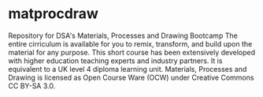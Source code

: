 # matprocdraw
Repository for DSA's Materials, Processes and Drawing Bootcamp
The entire cirriculum is available for you to remix, transform, and build upon the material for any purpose.
This short course has been extensively developed with higher education teaching experts and industry partners. It is equivalent to a UK level 4 diploma learning unit. Materials, Processes and Drawing is licensed as Open Course Ware (OCW) under Creative Commons CC BY-SA 3.0. 
